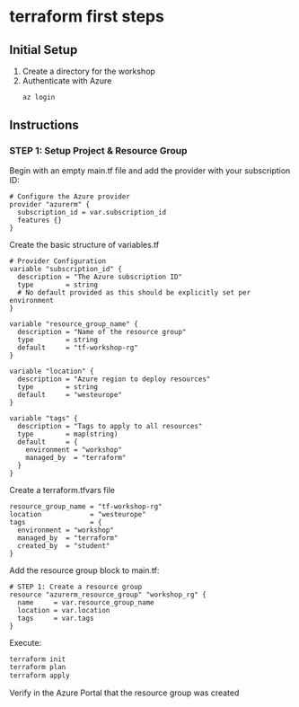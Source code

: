# terraform first steps

## Initial Setup
1. Create a directory for the workshop
2. Authenticate with Azure
   ```bash
   az login

## Instructions
### STEP 1: Setup Project & Resource Group

Begin with an empty main.tf file and add the provider with your subscription ID:
```hcl
# Configure the Azure provider
provider "azurerm" {
  subscription_id = var.subscription_id
  features {}
}
```
Create the basic structure of variables.tf
```hcl
# Provider Configuration
variable "subscription_id" {
  description = "The Azure subscription ID"
  type        = string
  # No default provided as this should be explicitly set per environment
}

variable "resource_group_name" {
  description = "Name of the resource group"
  type        = string
  default     = "tf-workshop-rg"
}

variable "location" {
  description = "Azure region to deploy resources"
  type        = string
  default     = "westeurope"
}

variable "tags" {
  description = "Tags to apply to all resources"
  type        = map(string)
  default     = {
    environment = "workshop"
    managed_by  = "terraform"
  }
}
```

Create a terraform.tfvars file
```hcl
resource_group_name = "tf-workshop-rg"
location            = "westeurope"
tags                = {
  environment = "workshop"
  managed_by  = "terraform"
  created_by  = "student"
}
```

Add the resource group block to main.tf:
```hcl
# STEP 1: Create a resource group
resource "azurerm_resource_group" "workshop_rg" {
  name     = var.resource_group_name
  location = var.location
  tags     = var.tags
}
```

Execute:
```bash
terraform init
terraform plan
terraform apply
```
Verify in the Azure Portal that the resource group was created
